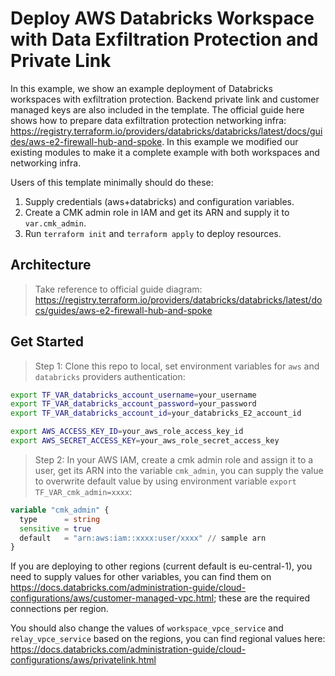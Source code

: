 Deploy AWS Databricks Workspace with Data Exfiltration Protection and Private Link
=========================

In this example, we show an example deployment of Databricks workspaces with exfiltration protection. Backend private link and customer managed keys are also included in the template. The official guide here shows how to prepare data exfiltration protection networking infra: https://registry.terraform.io/providers/databricks/databricks/latest/docs/guides/aws-e2-firewall-hub-and-spoke. In this example we modified our existing modules to make it a complete example with both workspaces and networking infra.

Users of this template minimally should do these:
1. Supply credentials (aws+databricks) and configuration variables. 
2. Create a CMK admin role in IAM and get its ARN and supply it to `var.cmk_admin`.
3. Run `terraform init` and `terraform apply` to deploy resources.

## Architecture

> Take reference to official guide diagram: https://registry.terraform.io/providers/databricks/databricks/latest/docs/guides/aws-e2-firewall-hub-and-spoke

## Get Started

> Step 1: Clone this repo to local, set environment variables for `aws` and `databricks` providers authentication:
    
```bash
export TF_VAR_databricks_account_username=your_username
export TF_VAR_databricks_account_password=your_password
export TF_VAR_databricks_account_id=your_databricks_E2_account_id

export AWS_ACCESS_KEY_ID=your_aws_role_access_key_id
export AWS_SECRET_ACCESS_KEY=your_aws_role_secret_access_key
```

> Step 2: In your AWS IAM, create a cmk admin role and assign it to a user, get its ARN into the variable `cmk_admin`, you can supply the value to overwrite default value by using environment variable `export TF_VAR_cmk_admin=xxxx`:

```terraform
variable "cmk_admin" {
  type      = string
  sensitive = true
  default   = "arn:aws:iam::xxxx:user/xxxx" // sample arn 
}
```

If you are deploying to other regions (current default is eu-central-1), you need to supply values for other variables, you can find them on https://docs.databricks.com/administration-guide/cloud-configurations/aws/customer-managed-vpc.html; these are the required connections per region.

You should also change the values of `workspace_vpce_service` and `relay_vpce_service` based on the regions, you can find regional values here: https://docs.databricks.com/administration-guide/cloud-configurations/aws/privatelink.html

